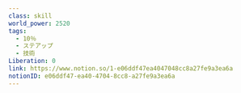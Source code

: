 ```yaml
---
class: skill
world_power: 2520
tags:
  - 10％
  - ステアップ
  - 技術
Liberation: 0
link: https://www.notion.so/1-e06ddf47ea4047048cc8a27fe9a3ea6a
notionID: e06ddf47-ea40-4704-8cc8-a27fe9a3ea6a
---
```

